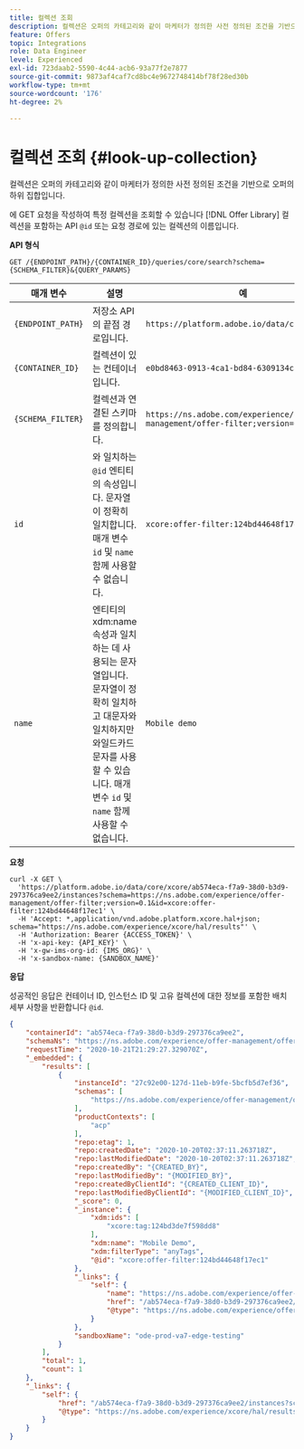 ```yaml
---
title: 컬렉션 조회
description: 컬렉션은 오퍼의 카테고리와 같이 마케터가 정의한 사전 정의된 조건을 기반으로 오퍼의 하위 집합입니다.
feature: Offers
topic: Integrations
role: Data Engineer
level: Experienced
exl-id: 723daab2-5590-4c44-acb6-93a77f2e7877
source-git-commit: 9873af4caf7cd8bc4e9672748414bf78f28ed30b
workflow-type: tm+mt
source-wordcount: '176'
ht-degree: 2%

---
```


# 컬렉션 조회 {#look-up-collection}

컬렉션은 오퍼의 카테고리와 같이 마케터가 정의한 사전 정의된 조건을 기반으로 오퍼의 하위 집합입니다.

에 GET 요청을 작성하여 특정 컬렉션을 조회할 수 있습니다 [!DNL Offer Library] 컬렉션을 포함하는 API `@id` 또는 요청 경로에 있는 컬렉션의 이름입니다.

**API 형식**

```http
GET /{ENDPOINT_PATH}/{CONTAINER_ID}/queries/core/search?schema={SCHEMA_FILTER}&{QUERY_PARAMS}
```

| 매개 변수 | 설명 | 예 |
| --------- | ----------- | ------- |
| `{ENDPOINT_PATH}` | 저장소 API의 끝점 경로입니다. | `https://platform.adobe.io/data/core/xcore/` |
| `{CONTAINER_ID}` | 컬렉션이 있는 컨테이너입니다. | `e0bd8463-0913-4ca1-bd84-6309134ca1f6` |
| `{SCHEMA_FILTER}` | 컬렉션과 연결된 스키마를 정의합니다. | `https://ns.adobe.com/experience/offer-management/offer-filter;version=0.1` |
| `id` | 와 일치하는 `@id` 엔티티의 속성입니다. 문자열이 정확히 일치합니다. 매개 변수 `id` 및 `name` 함께 사용할 수 없습니다. | `xcore:offer-filter:124bd44648f17ec1` |
| `name` | 엔티티의 xdm:name 속성과 일치하는 데 사용되는 문자열입니다. 문자열이 정확히 일치하고 대문자와 일치하지만 와일드카드 문자를 사용할 수 있습니다. 매개 변수 `id` 및 `name` 함께 사용할 수 없습니다. | `Mobile demo` |

**요청**

```shell
curl -X GET \
  'https://platform.adobe.io/data/core/xcore/ab574eca-f7a9-38d0-b3d9-297376ca9ee2/instances?schema=https://ns.adobe.com/experience/offer-management/offer-filter;version=0.1&id=xcore:offer-filter:124bd44648f17ec1' \
  -H 'Accept: *,application/vnd.adobe.platform.xcore.hal+json; schema="https://ns.adobe.com/experience/xcore/hal/results"' \
  -H 'Authorization: Bearer {ACCESS_TOKEN}' \
  -H 'x-api-key: {API_KEY}' \
  -H 'x-gw-ims-org-id: {IMS_ORG}' \
  -H 'x-sandbox-name: {SANDBOX_NAME}'
```

**응답**

성공적인 응답은 컨테이너 ID, 인스턴스 ID 및 고유 컬렉션에 대한 정보를 포함한 배치 세부 사항을 반환합니다 `@id`.

```json
{
    "containerId": "ab574eca-f7a9-38d0-b3d9-297376ca9ee2",
    "schemaNs": "https://ns.adobe.com/experience/offer-management/offer-filter;version=0.1",
    "requestTime": "2020-10-21T21:29:27.329070Z",
    "_embedded": {
        "results": [
            {
                "instanceId": "27c92e00-127d-11eb-b9fe-5bcfb5d7ef36",
                "schemas": [
                    "https://ns.adobe.com/experience/offer-management/offer-filter;version=0.3"
                ],
                "productContexts": [
                    "acp"
                ],
                "repo:etag": 1,
                "repo:createdDate": "2020-10-20T02:37:11.263718Z",
                "repo:lastModifiedDate": "2020-10-20T02:37:11.263718Z",
                "repo:createdBy": "{CREATED_BY}",
                "repo:lastModifiedBy": "{MODIFIED_BY}",
                "repo:createdByClientId": "{CREATED_CLIENT_ID}",
                "repo:lastModifiedByClientId": "{MODIFIED_CLIENT_ID}",
                "_score": 0,
                "_instance": {
                    "xdm:ids": [
                        "xcore:tag:124bd3de7f598dd8"
                    ],
                    "xdm:name": "Mobile Demo",
                    "xdm:filterType": "anyTags",
                    "@id": "xcore:offer-filter:124bd44648f17ec1"
                },
                "_links": {
                    "self": {
                        "name": "https://ns.adobe.com/experience/offer-management/offer-filter;version=0.3#27c92e00-127d-11eb-b9fe-5bcfb5d7ef36",
                        "href": "/ab574eca-f7a9-38d0-b3d9-297376ca9ee2/instances/27c92e00-127d-11eb-b9fe-5bcfb5d7ef36",
                        "@type": "https://ns.adobe.com/experience/offer-management/offer-filter;version=0.3"
                    }
                },
                "sandboxName": "ode-prod-va7-edge-testing"
            }
        ],
        "total": 1,
        "count": 1
    },
    "_links": {
        "self": {
            "href": "/ab574eca-f7a9-38d0-b3d9-297376ca9ee2/instances?schema=https://ns.adobe.com/experience/offer-management/offer-filter;version=0.1&id=xcore:offer-filter:124bd44648f17ec1",
            "@type": "https://ns.adobe.com/experience/xcore/hal/results"
        }
    }
}
```
